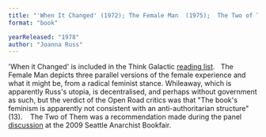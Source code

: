 ```yaml
---
title: "'When It Changed' (1972); The Female Man  (1975);  The Two of Them"
format: "book"

yearReleased: "1978"
author: "Joanna Russ"
---
```

'When it Changed' is included  in the Think Galactic <a href="http://thinkgalactic.org/reading-lists/by-author/">reading list</a>.
 
The Female Man depicts three parallel versions of the female experience and what it might be, from a radical feminist stance. Whileaway, which is apparently Russ's utopia, is decentralised, and perhaps without government as such, but the verdict of the Open Road critics was that  "The book's feminism is apparently not consistent with an anti-authoritarian structure" (13).
  
The Two of  Them was a recommendation made during the panel <a href="http://nwsfsnews.blogspot.co.uk/2009/10/i-wanna-read-sf-anarchy.html"> discussion</a> at the 2009 Seattle Anarchist Bookfair.